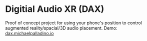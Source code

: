 # Digitial Audio XR (DAX)
Proof of concept project for using your phone's position to control augmented reality/spacial/3D audio placement.
Demo: [dax.michaelpalladino.io](https://dax.michaelpalladino.io)
